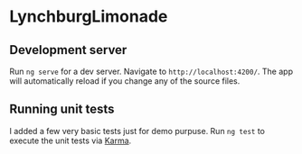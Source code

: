 # LynchburgLimonade

## Development server

Run `ng serve` for a dev server. Navigate to `http://localhost:4200/`. The app will automatically reload if you change any of the source files.

## Running unit tests

I added a few very basic tests just for demo purpuse.
Run `ng test` to execute the unit tests via [Karma](https://karma-runner.github.io).